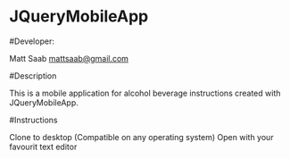 # JQueryMobileApp

#Developer: 

Matt Saab <mattsaab@gmail.com>

#Description

This is a mobile application for alcohol beverage instructions created with JQueryMobileApp. 

#Instructions

Clone to desktop (Compatible on any operating system)
Open with your favourit text editor

